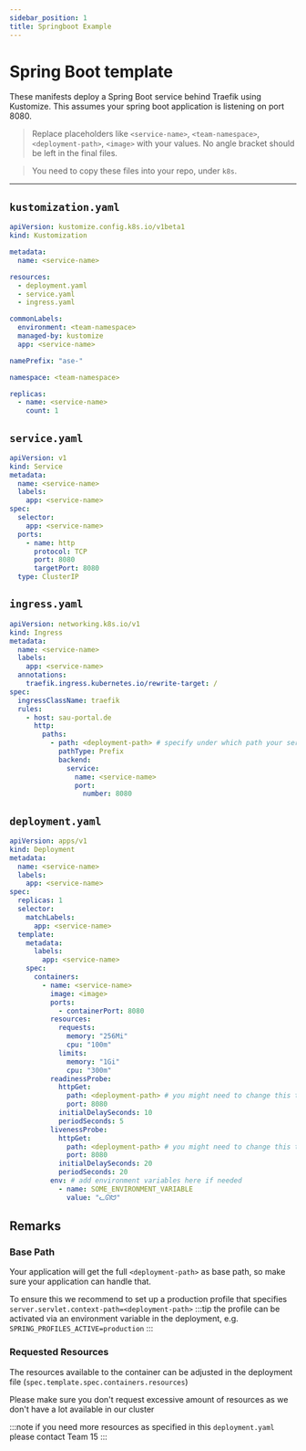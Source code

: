```yaml
---
sidebar_position: 1
title: Springboot Example
---
```


# Spring Boot template

These manifests deploy a Spring Boot service behind Traefik using Kustomize. This assumes your spring boot application is listening on port 8080.

> Replace placeholders like `<service-name>`, `<team-namespace>`, `<deployment-path>`, `<image>` with your values. No angle bracket should be left in the final files.

> You need to copy these files into your repo, under `k8s`.

---

## `kustomization.yaml`

```yaml title="kustomization.yaml"
apiVersion: kustomize.config.k8s.io/v1beta1
kind: Kustomization

metadata:
  name: <service-name>

resources:
  - deployment.yaml
  - service.yaml
  - ingress.yaml

commonLabels:
  environment: <team-namespace>
  managed-by: kustomize
  app: <service-name>

namePrefix: "ase-"

namespace: <team-namespace>

replicas:
  - name: <service-name>
    count: 1
```

## `service.yaml`

```yaml title="service.yaml"
apiVersion: v1
kind: Service
metadata:
  name: <service-name>
  labels:
    app: <service-name>
spec:
  selector:
    app: <service-name>
  ports:
    - name: http
      protocol: TCP
      port: 8080
      targetPort: 8080
  type: ClusterIP
```

## `ingress.yaml`

```yaml title="ingress.yaml"
apiVersion: networking.k8s.io/v1
kind: Ingress
metadata:
  name: <service-name>
  labels:
    app: <service-name>
  annotations:
    traefik.ingress.kubernetes.io/rewrite-target: /
spec:
  ingressClassName: traefik
  rules:
    - host: sau-portal.de
      http:
        paths:
          - path: <deployment-path> # specify under which path your service should be reachable
            pathType: Prefix
            backend:
              service:
                name: <service-name>
                port:
                  number: 8080
```

## `deployment.yaml`

```yaml title="deployment.yaml"
apiVersion: apps/v1
kind: Deployment
metadata:
  name: <service-name>
  labels:
    app: <service-name>
spec:
  replicas: 1
  selector:
    matchLabels:
      app: <service-name>
  template:
    metadata:
      labels:
        app: <service-name>
    spec:
      containers:
        - name: <service-name>
          image: <image>
          ports:
            - containerPort: 8080
          resources:
            requests:
              memory: "256Mi"
              cpu: "100m"
            limits:
              memory: "1Gi"
              cpu: "300m"
          readinessProbe:
            httpGet:
              path: <deployment-path> # you might need to change this to a health endpoint of your application
              port: 8080
            initialDelaySeconds: 10
            periodSeconds: 5
          livenessProbe:
            httpGet:
              path: <deployment-path> # you might need to change this to a health endpoint of your application
              port: 8080
            initialDelaySeconds: 20
            periodSeconds: 20
          env: # add environment variables here if needed
            - name: SOME_ENVIRONMENT_VARIABLE
              value: "ᓚᘏᗢ"
```

## Remarks

### Base Path

Your application will get the full `<deployment-path>` as base path, so make sure your application can handle that.

To ensure this we recommend to set up a production profile that specifies `server.servlet.context-path=<deployment-path>`
:::tip
the profile can be activated via an environment variable in the deployment, e.g. `SPRING_PROFILES_ACTIVE=production`
:::

### Requested Resources

The resources available to the container can be adjusted in the deployment file (`spec.template.spec.containers.resources`)

Please make sure you don't request excessive amount of resources as we don't have a lot available in our cluster

:::note
if you need more resources as specified in this `deployment.yaml` please contact Team 15
:::
